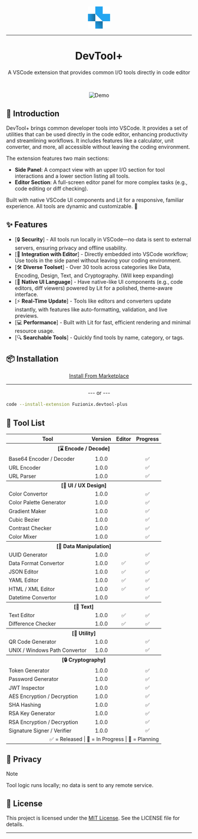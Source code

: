 <p align="center">
  <img src="media/devtool-plus-logo.png" alt="Case Converter Logo" width="60" />
</p>

---

<h1 align="center">
DevTool+
</h1>

<p align="center">
A VSCode extension that provides common I/O tools directly in code editor
</p>

</br>

<p align="center">
  <img src="media/devtool-plus-demo.gif" alt="Demo" width="800" />
</p>

## 📖 Introduction

DevTool+ brings common developer tools into VSCode. It provides a set of utilities that can be used directly in the code editor, enhancing productivity and streamlining workflows. It includes features like a calculator, unit converter, and more, all accessible without leaving the coding environment.

The extension features two main sections:

- **Side Panel**: A compact view with an upper I/O section for tool interactions and a lower section listing all tools.
- **Editor Section**: A full-screen editor panel for more complex tasks (e.g., code editing or diff checking).

Built with native VSCode UI components and Lit for a responsive, familiar experience. All tools are dynamic and customizable. 🌟

## ✨ Features

- [🔒 **Security**] - All tools run locally in VSCode—no data is sent to external servers, ensuring privacy and offline usability.
- [🧰 **Integration with Editor**] - Directly embedded into VSCode workflow; Use tools in the side panel without leaving your coding environment.
- [🛠️ **Diverse Toolset**] - Over 30 tools across categories like Data, Encoding, Design, Text, and Cryptography. (Will keep expanding)
- [📔 **Native UI Language**] - Have native-like UI components (e.g., code editors, diff viewers) powered by Lit for a polished, theme-aware interface.
- [⚡ **Real-Time Update**] - Tools like editors and converters update instantly, with features like auto-formatting, validation, and live previews.
- [💻 **Performance**] - Built with Lit for fast, efficient rendering and minimal resource usage.
- [🔍 **Searchable Tools**] - Quickly find tools by name, category, or tags.

## 📦 Installation

<p align="center">
  <a href="#">Install From Marketplace</a>
</p>

---

<p align="center">
  --- or ---
</p>

```sh
code --install-extension Fuzionix.devtool-plus
```

## 🧰 Tool List

<table align="center">
  <tr>
    <th>Tool</th>
    <th>Version</th>
    <th>Editor</th>
    <th>Progress</th>
  </tr>
  <tr>
    <th colspan="4">[⌛ Encode / Decode]</th>
  </tr>
  <tr>
    <td>Base64 Encoder / Decoder</td>
    <td align="center">1.0.0</td>
    <td align="center"></td>
    <td align="center">✅</td>
  </tr>
  <tr>
    <td>URL Encoder</td>
    <td align="center">1.0.0</td>
    <td align="center"></td>
    <td align="center">✅</td>
  </tr>
  <tr>
    <td>URL Parser</td>
    <td align="center">1.0.0</td>
    <td align="center"></td>
    <td align="center">✅</td>
  </tr>

  <tr>
    <th colspan="4">[📱 UI / UX Design]</th>
  </tr>
  <tr>
    <td>Color Convertor</td>
    <td align="center">1.0.0</td>
    <td align="center"></td>
    <td align="center">✅</td>
  </tr>
  <tr>
    <td>Color Palette Generator</td>
    <td align="center">1.0.0</td>
    <td align="center"></td>
    <td align="center">✅</td>
  </tr>
  <tr>
    <td>Gradient Maker</td>
    <td align="center">1.0.0</td>
    <td align="center"></td>
    <td align="center">✅</td>
  </tr>
  <tr>
    <td>Cubic Bezier</td>
    <td align="center">1.0.0</td>
    <td align="center"></td>
    <td align="center">✅</td>
  </tr>
  <tr>
    <td>Contrast Checker</td>
    <td align="center">1.0.0</td>
    <td align="center"></td>
    <td align="center">✅</td>
  </tr>
  <tr>
    <td>Color Mixer</td>
    <td align="center">1.0.0</td>
    <td align="center"></td>
    <td align="center">✅</td>
  </tr>

  <tr>
    <th colspan="4">[💽 Data Manipulation]</th>
  </tr>
  <tr>
    <td>UUID Generator</td>
    <td align="center">1.0.0</td>
    <td align="center"></td>
    <td align="center">✅</td>
  </tr>
  <tr>
    <td>Data Format Convertor</td>
    <td align="center">1.0.0</td>
    <td align="center">✅</td>
    <td align="center">✅</td>
  </tr>
  <tr>
    <td>JSON Editor</td>
    <td align="center">1.0.0</td>
    <td align="center">✅</td>
    <td align="center">✅</td>
  </tr>
  <tr>
    <td>YAML Editor</td>
    <td align="center">1.0.0</td>
    <td align="center">✅</td>
    <td align="center">✅</td>
  </tr>
  <tr>
    <td>HTML / XML Editor</td>
    <td align="center">1.0.0</td>
    <td align="center">✅</td>
    <td align="center">✅</td>
  </tr>
  <tr>
    <td>Datetime Convertor</td>
    <td align="center">1.0.0</td>
    <td align="center"></td>
    <td align="center">✅</td>
  </tr>

  <tr>
    <th colspan="4">[📝 Text]</th>
  </tr>
  <tr>
    <td>Text Editor</td>
    <td align="center">1.0.0</td>
    <td align="center">✅</td>
    <td align="center">✅</td>
  </tr>
  <tr>
    <td>Difference Checker</td>
    <td align="center">1.0.0</td>
    <td align="center">✅</td>
    <td align="center">✅</td>
  </tr>

  <tr>
    <th colspan="4">[🧰 Utility]</th>
  </tr>
  <tr>
    <td>QR Code Generator</td>
    <td align="center">1.0.0</td>
    <td align="center"></td>
    <td align="center">✅</td>
  </tr>
  <tr>
    <td>UNIX / Windows Path Convertor</td>
    <td align="center">1.0.0</td>
    <td align="center"></td>
    <td align="center">✅</td>
  </tr>

  <tr>
    <th colspan="4">[🔒 Cryptography]</th>
  </tr>
  <tr>
    <td>Token Generator</td>
    <td align="center">1.0.0</td>
    <td align="center"></td>
    <td align="center">✅</td>
  </tr>
  <tr>
    <td>Password Generator</td>
    <td align="center">1.0.0</td>
    <td align="center"></td>
    <td align="center">✅</td>
  </tr>
  <tr>
    <td>JWT Inspector</td>
    <td align="center">1.0.0</td>
    <td align="center"></td>
    <td align="center">✅</td>
  </tr>
  <tr>
    <td>AES Encryption / Decryption</td>
    <td align="center">1.0.0</td>
    <td align="center"></td>
    <td align="center">✅</td>
  </tr>
  <tr>
    <td>SHA Hashing</td>
    <td align="center">1.0.0</td>
    <td align="center"></td>
    <td align="center">✅</td>
  </tr>
  <tr>
    <td>RSA Key Generator</td>
    <td align="center">1.0.0</td>
    <td align="center"></td>
    <td align="center">✅</td>
  </tr>
  <tr>
    <td>RSA Encryption / Decryption</td>
    <td align="center">1.0.0</td>
    <td align="center"></td>
    <td align="center">✅</td>
  </tr>
  <tr>
    <td>Signature Signer / Verifier</td>
    <td align="center">1.0.0</td>
    <td align="center"></td>
    <td align="center">✅</td>
  </tr>
  <tr>
    <td colspan="4" align="right">✅ = Released | 🚧 = In Progress | 📝 = Planning</td>
  </tr>
</table>

## 🔐 Privacy
> [!NOTE]
> Tool logic runs locally; no data is sent to any remote service.

## 📄 License

This project is licensed under the [MIT License](LICENSE). See the LICENSE file for details.

---
